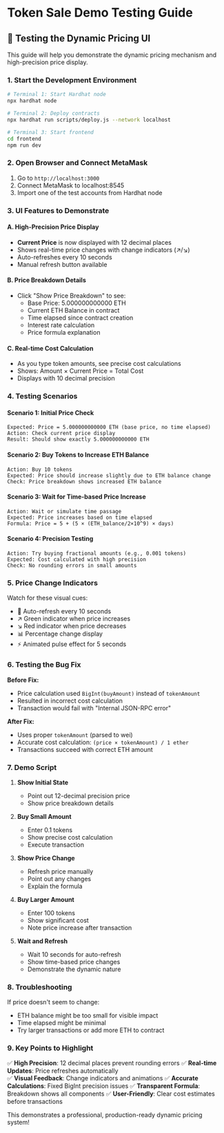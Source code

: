 # Token Sale Demo Testing Guide

## 🎯 Testing the Dynamic Pricing UI

This guide will help you demonstrate the dynamic pricing mechanism and high-precision price display.

### 1. Start the Development Environment

```bash
# Terminal 1: Start Hardhat node
npx hardhat node

# Terminal 2: Deploy contracts
npx hardhat run scripts/deploy.js --network localhost

# Terminal 3: Start frontend
cd frontend
npm run dev
```

### 2. Open Browser and Connect MetaMask

1. Go to `http://localhost:3000`
2. Connect MetaMask to localhost:8545
3. Import one of the test accounts from Hardhat node

### 3. UI Features to Demonstrate

#### A. High-Precision Price Display
- **Current Price** is now displayed with 12 decimal places
- Shows real-time price changes with change indicators (↗️/↘️)
- Auto-refreshes every 10 seconds
- Manual refresh button available

#### B. Price Breakdown Details
- Click "Show Price Breakdown" to see:
  - Base Price: 5.000000000000 ETH
  - Current ETH Balance in contract
  - Time elapsed since contract creation
  - Interest rate calculation
  - Price formula explanation

#### C. Real-time Cost Calculation
- As you type token amounts, see precise cost calculations
- Shows: Amount × Current Price = Total Cost
- Displays with 10 decimal precision

### 4. Testing Scenarios

#### Scenario 1: Initial Price Check
```
Expected: Price = 5.000000000000 ETH (base price, no time elapsed)
Action: Check current price display
Result: Should show exactly 5.000000000000 ETH
```

#### Scenario 2: Buy Tokens to Increase ETH Balance
```
Action: Buy 10 tokens
Expected: Price should increase slightly due to ETH balance change
Check: Price breakdown shows increased ETH balance
```

#### Scenario 3: Wait for Time-based Price Increase
```
Action: Wait or simulate time passage
Expected: Price increases based on time elapsed
Formula: Price = 5 + (5 × (ETH_balance/2×10^9) × days)
```

#### Scenario 4: Precision Testing
```
Action: Try buying fractional amounts (e.g., 0.001 tokens)
Expected: Cost calculated with high precision
Check: No rounding errors in small amounts
```

### 5. Price Change Indicators

Watch for these visual cues:
- 🔄 Auto-refresh every 10 seconds
- ↗️ Green indicator when price increases
- ↘️ Red indicator when price decreases  
- 📊 Percentage change display
- ⚡ Animated pulse effect for 5 seconds

### 6. Testing the Bug Fix

**Before Fix:**
- Price calculation used `BigInt(buyAmount)` instead of `tokenAmount`
- Resulted in incorrect cost calculation
- Transaction would fail with "Internal JSON-RPC error"

**After Fix:**
- Uses proper `tokenAmount` (parsed to wei)
- Accurate cost calculation: `(price × tokenAmount) / 1 ether`
- Transactions succeed with correct ETH amount

### 7. Demo Script

1. **Show Initial State**
   - Point out 12-decimal precision price
   - Show price breakdown details

2. **Buy Small Amount**
   - Enter 0.1 tokens
   - Show precise cost calculation
   - Execute transaction

3. **Show Price Change**
   - Refresh price manually
   - Point out any changes
   - Explain the formula

4. **Buy Larger Amount**
   - Enter 100 tokens  
   - Show significant cost
   - Note price increase after transaction

5. **Wait and Refresh**
   - Wait 10 seconds for auto-refresh
   - Show time-based price changes
   - Demonstrate the dynamic nature

### 8. Troubleshooting

If price doesn't seem to change:
- ETH balance might be too small for visible impact
- Time elapsed might be minimal
- Try larger transactions or add more ETH to contract

### 9. Key Points to Highlight

✅ **High Precision**: 12 decimal places prevent rounding errors
✅ **Real-time Updates**: Price refreshes automatically  
✅ **Visual Feedback**: Change indicators and animations
✅ **Accurate Calculations**: Fixed BigInt precision issues
✅ **Transparent Formula**: Breakdown shows all components
✅ **User-Friendly**: Clear cost estimates before transactions

This demonstrates a professional, production-ready dynamic pricing system!

